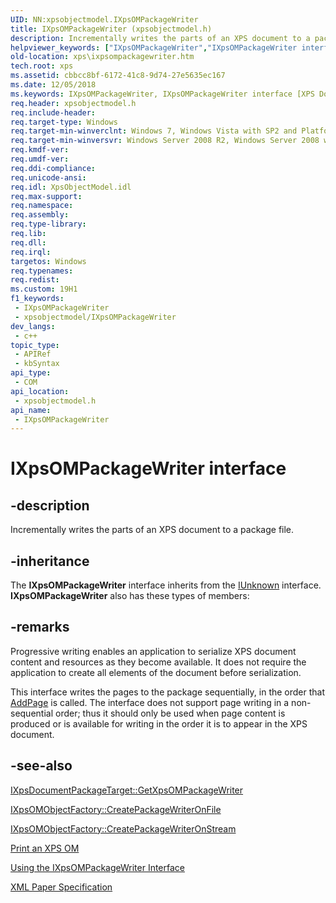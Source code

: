 ```yaml
---
UID: NN:xpsobjectmodel.IXpsOMPackageWriter
title: IXpsOMPackageWriter (xpsobjectmodel.h)
description: Incrementally writes the parts of an XPS document to a package file.
helpviewer_keywords: ["IXpsOMPackageWriter","IXpsOMPackageWriter interface [XPS Documents and Packaging]","IXpsOMPackageWriter interface [XPS Documents and Packaging]","described","xps.ixpsompackagewriter","xpsobjectmodel/IXpsOMPackageWriter"]
old-location: xps\ixpsompackagewriter.htm
tech.root: xps
ms.assetid: cbbcc8bf-6172-41c8-9d74-27e5635ec167
ms.date: 12/05/2018
ms.keywords: IXpsOMPackageWriter, IXpsOMPackageWriter interface [XPS Documents and Packaging], IXpsOMPackageWriter interface [XPS Documents and Packaging],described, xps.ixpsompackagewriter, xpsobjectmodel/IXpsOMPackageWriter
req.header: xpsobjectmodel.h
req.include-header: 
req.target-type: Windows
req.target-min-winverclnt: Windows 7, Windows Vista with SP2 and Platform Update for Windows Vista [desktop apps \| UWP apps]
req.target-min-winversvr: Windows Server 2008 R2, Windows Server 2008 with SP2 and Platform Update for Windows Server 2008 [desktop apps \| UWP apps]
req.kmdf-ver: 
req.umdf-ver: 
req.ddi-compliance: 
req.unicode-ansi: 
req.idl: XpsObjectModel.idl
req.max-support: 
req.namespace: 
req.assembly: 
req.type-library: 
req.lib: 
req.dll: 
req.irql: 
targetos: Windows
req.typenames: 
req.redist: 
ms.custom: 19H1
f1_keywords:
 - IXpsOMPackageWriter
 - xpsobjectmodel/IXpsOMPackageWriter
dev_langs:
 - c++
topic_type:
 - APIRef
 - kbSyntax
api_type:
 - COM
api_location:
 - xpsobjectmodel.h
api_name:
 - IXpsOMPackageWriter
---
```


# IXpsOMPackageWriter interface


## -description

Incrementally writes the parts of an XPS document to  a package file.

## -inheritance

The <b>IXpsOMPackageWriter</b> interface inherits from the <a href="/windows/desktop/api/unknwn/nn-unknwn-iunknown">IUnknown</a> interface. <b>IXpsOMPackageWriter</b> also has these types of members:

## -remarks

Progressive writing enables an application to serialize  XPS document content and resources as they become available. It does not require the application to create all elements of the document before serialization.

This interface writes the pages to the package sequentially, in the order that  <a href="/windows/desktop/api/xpsobjectmodel/nf-xpsobjectmodel-ixpsompackagewriter-addpage">AddPage</a> is called. The interface does not support page writing in a non-sequential order; thus it should only be used when page content is produced or is available for writing in the order it is to appear in the XPS document.

## -see-also

<a href="/windows/desktop/api/xpsobjectmodel_1/nf-xpsobjectmodel_1-ixpsdocumentpackagetarget-getxpsompackagewriter">IXpsDocumentPackageTarget::GetXpsOMPackageWriter</a>



<a href="/windows/desktop/api/xpsobjectmodel/nf-xpsobjectmodel-ixpsomobjectfactory-createpackagewriteronfile">IXpsOMObjectFactory::CreatePackageWriterOnFile</a>



<a href="/windows/desktop/api/xpsobjectmodel/nf-xpsobjectmodel-ixpsomobjectfactory-createpackagewriteronstream">IXpsOMObjectFactory::CreatePackageWriterOnStream</a>



<a href="/previous-versions/windows/desktop/dd372920(v=vs.85)">Print an XPS OM</a>



<a href="/previous-versions/windows/desktop/dd464658(v=vs.85)">Using the IXpsOMPackageWriter Interface</a>



<a href="https://www.ecma-international.org/activities/XML%20Paper%20Specification/XPS%20Standard%20WD%201.6.pdf">XML Paper Specification</a>

